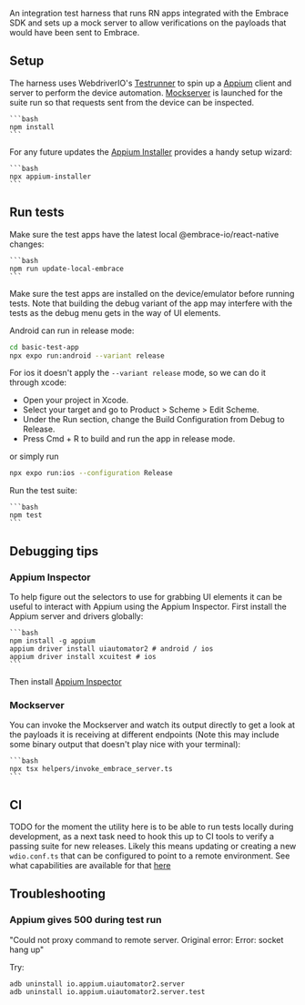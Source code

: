 An integration test harness that runs RN apps integrated with the Embrace SDK and sets up a mock server to allow
verifications on the payloads that would have been sent to Embrace.

## Setup

The harness uses WebdriverIO's [Testrunner](https://webdriver.io/docs/testrunner/) to spin up a [Appium](http://appium.io/docs/en/latest/intro/) client and server to perform the device automation. [Mockserver](https://www.mock-server.com/#what-is-mockserver) is
launched for the suite run so that requests sent from the device can be inspected.

    ```bash
    npm install
    ```

For any future updates the [Appium Installer](https://webdriver.io/docs/appium) provides a handy setup wizard:

    ```bash
    npx appium-installer
    ```

## Run tests

Make sure the test apps have the latest local @embrace-io/react-native changes:

    ```bash
    npm run update-local-embrace
    ```

Make sure the test apps are installed on the device/emulator before running tests. Note that building the debug variant
of the app may interfere with the tests as the debug menu gets in the way of UI elements.

Android can run in release mode:

```bash
cd basic-test-app
npx expo run:android --variant release
```

For ios it doesn't apply the `--variant release` mode, so we can do it through xcode:

- Open your project in Xcode.
- Select your target and go to Product > Scheme > Edit Scheme.
- Under the Run section, change the Build Configuration from Debug to Release.
- Press Cmd + R to build and run the app in release mode.

or simply run 

```bash
npx expo run:ios --configuration Release
```

Run the test suite:

    ```bash
    npm test
    ```

## Debugging tips

### Appium Inspector

To help figure out the selectors to use for grabbing UI elements it can be useful to interact with Appium using
the Appium Inspector. First install the Appium server and drivers globally:

    ```bash
    npm install -g appium
    appium driver install uiautomator2 # android / ios
    appium driver install xcuitest # ios
    ```

Then install [Appium Inspector](https://github.com/appium/appium-inspector)

### Mockserver

You can invoke the Mockserver and watch its output directly to get a look at the payloads it is receiving at different
endpoints (Note this may include some binary output that doesn't play nice with your terminal):

    ```bash
    npx tsx helpers/invoke_embrace_server.ts
    ```

## CI

TODO for the moment the utility here is to be able to run tests locally during development, as a next task need to hook this up to
CI tools to verify a passing suite for new releases. Likely this means updating or creating a new `wdio.conf.ts` that
can be configured to point to a remote environment. See what capabilities are available for that [here](https://appium.io/docs/en/2.1/guides/caps/)

## Troubleshooting


### Appium gives 500 during test run

"Could not proxy command to remote server. Original error: Error: socket hang up"

Try:

```shell
adb uninstall io.appium.uiautomator2.server
adb uninstall io.appium.uiautomator2.server.test
```